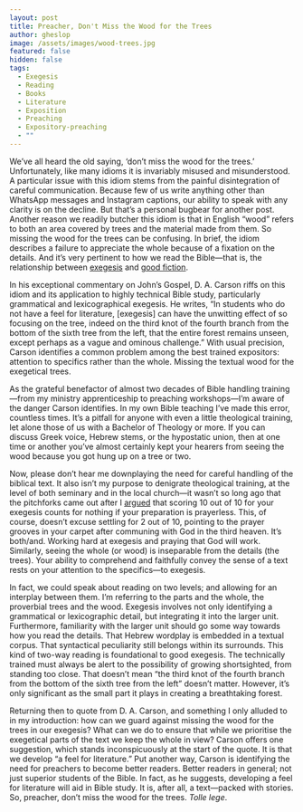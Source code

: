 ```yaml
---
layout: post
title: Preacher, Don't Miss the Wood for the Trees
author: gheslop
image: /assets/images/wood-trees.jpg
featured: false
hidden: false
tags:
  - Exegesis
  - Reading
  - Books
  - Literature
  - Exposition
  - Preaching
  - Expository-preaching
  - ""
---
```

We’ve all heard the old saying, ‘don’t miss the wood for the trees.’ Unfortunately, like many idioms it is invariably misused and misunderstood. A particular issue with this idiom stems from the painful disintegration of careful communication. Because few of us write anything other than WhatsApp messages and Instagram captions, our ability to speak with any clarity is on the decline. But that’s a personal bugbear for another post. Another reason we readily butcher this idiom is that in English “wood” refers to both an area covered by trees and the material made from them. So missing the wood for the trees can be confusing. In brief, the idiom describes a failure to appreciate the whole because of a fixation on the details. And it’s very pertinent to how we read the Bible—that is, the relationship between [exegesis](https://rekindle.co.za/content/2022-10-27-most-biblical-narratives-don-t-have-a-main-point) and [good fiction](https://rekindle.co.za/content/2022-06-09-reading-fiction).

In his exceptional commentary on John’s Gospel, D. A. Carson riffs on this idiom and its application to highly technical Bible study, particularly grammatical and lexicographical exegesis. He writes, “In students who do not have a feel for literature, \[exegesis] can have the unwitting effect of so focusing on the tree, indeed on the third knot of the fourth branch from the bottom of the sixth tree from the left, that the entire forest remains unseen, except perhaps as a vague and ominous challenge.” With usual precision, Carson identifies a common problem among the best trained expositors: attention to specifics rather than the whole. Missing the textual wood for the exegetical trees.

As the grateful benefactor of almost two decades of Bible handling training—from my ministry apprenticeship to preaching workshops—I’m aware of the danger Carson identifies. In my own Bible teaching I’ve made this error, countless times. It’s a pitfall for anyone with even a little theological training, let alone those of us with a Bachelor of Theology or more. If you can discuss Greek voice, Hebrew stems, or the hypostatic union, then at one time or another you’ve almost certainly kept your hearers from seeing the wood because you got hung up on a tree or two.

Now, please don’t hear me downplaying the need for careful handling of the biblical text. It also isn’t my purpose to denigrate theological training, at the level of both seminary and in the local church—it wasn’t so long ago that the pitchforks came out after I [argued](https://rekindle.co.za/content/2022-04-28-preaching-great-exegesis-without-prayer-is-public-speaking) that scoring 10 out of 10 for your exegesis counts for nothing if your preparation is prayerless. This, of course, doesn’t excuse settling for 2 out of 10, pointing to the prayer grooves in your carpet after communing with God in the third heaven. It’s both/and. Working hard at exegesis and praying that God will work. Similarly, seeing the whole (or wood) is inseparable from the details (the trees). Your ability to comprehend and faithfully convey the sense of a text rests on your attention to the specifics—to exegesis.

In fact, we could speak about reading on two levels; and allowing for an interplay between them. I’m referring to the parts and the whole, the proverbial trees and the wood. Exegesis involves not only identifying a grammatical or lexicographic detail, but integrating it into the larger unit. Furthermore, familiarity with the larger unit should go some way towards how you read the details. That Hebrew wordplay is embedded in a textual corpus. That syntactical peculiarity still belongs within its surrounds. This kind of two-way reading is foundational to good exegesis. The technically trained must always be alert to the possibility of growing shortsighted, from standing too close. That doesn’t mean “the third knot of the fourth branch from the bottom of the sixth tree from the left” doesn’t matter. However, it’s only significant as the small part it plays in creating a breathtaking forest.

Returning then to quote from D. A. Carson, and something I only alluded to in my introduction: how can we guard against missing the wood for the trees in our exegesis? What can we do to ensure that while we prioritise the exegetical parts of the text we keep the whole in view? Carson offers one suggestion, which stands inconspicuously at the start of the quote. It is that we develop “a feel for literature.” Put another way, Carson is identifying the need for preachers to become better readers. Better readers in general; not just superior students of the Bible. In fact, as he suggests, developing a feel for literature will aid in Bible study. It is, after all, a text—packed with stories. So, preacher, don’t miss the wood for the trees. *Tolle lege*.